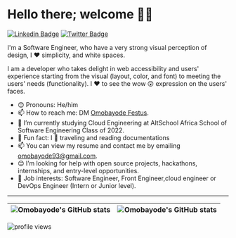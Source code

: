 # Hello there; welcome 👋🏾

[![Linkedin Badge](https://img.shields.io/badge/-LinkedIn-3B7EBF?style=for-the-badge&logo=Linkedin&logoColor=white&link=https://www.linkedin.com/in/omobayode-osinubi-7a564a189/)](https://www.linkedin.com/in/omobayode-osinubi-7a564a189/) [![Twitter Badge](https://img.shields.io/badge/-@omobayode6-3B7EBF?target=_blank&style=for-the-badge&logo=twitter&logoColor=white&link=https://twitter.com/omobayode6)](https://twitter.com/omobayode6)

I'm a Software Engineer, who have a very strong visual perception of design, I ❤ simplicity, and white spaces.

I am a developer who takes delight in web accessibility and users' experience starting from the visual (layout, color, and font) to meeting the users' needs (functionality). I ❤ to see the wow 😲 expression on the users' faces.

- 😊 Pronouns: He/him
- 📫 How to reach me: DM [Omobayode Festus](https://www.linkedin.com/in/omobayode-osinubi-7a564a189/).
- 🌱 I’m currently studying Cloud Engineering at AltSchool Africa School of Software Engineering Class of 2022.
- 💙 Fun fact: I 🧡 traveling and reading documentations
- 📫 You can view my resume and contact me by emailing omobayode93@gmail.com.
- 😊 I’m looking for help with open source projects, hackathons, internships, and entry-level opportunities.
- 💼 Job interests: Software Engineer, Front Engineer,cloud engineer or DevOps Engineer (Intern or Junior level).

---

| <img align="center" src="https://github-readme-stats.vercel.app/api?username=omobayode6&show_icons=true&include_all_commits=true&hide_border=true" alt="Omobayode's GitHub stats" /> | <img align="center" src="https://github-readme-stats.vercel.app/api/top-langs/?username=omobayode6&langs_count=8&layout=compact&hide=php&hide_border=true" alt="Omobayode's GitHub stats" /> |
| ------------- | ------------- |

<img src="https://gpvc.arturio.dev/Omobayode6" alt="profile views">
